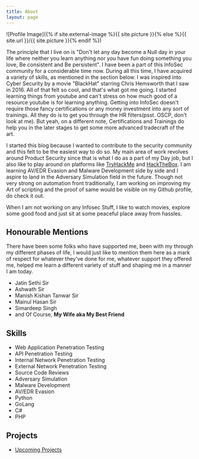 ```yaml
---
title: About
layout: page
---
```

![Profile Image]({% if site.external-image %}{{ site.picture }}{% else %}{{ site.url }}/{{ site.picture }}{% endif %})

<p>The principle that I live on is "Don't let any day become a Null day in your life where neither you learn anything nor you have fun doing something you love, Be consistent and Be persistent". I have been a part of this InfoSec community for a considerable time now. During all this time, I have acquired a variety of skills, as mentioned in the section below. I was inspired into Cyber Security by a movie "BlackHat" starring Chris Hemsworth that I saw in 2016. All of that felt so cool, and that's what got me going. I started learning things from youtube and can't stress on how much good of a resource youtube is for learning anything. Getting into InfoSec doesn't require those fancy certifications or any money investment into any sort of trainings. All they do is to get you through the HR filters(psst. OSCP, don't look at me). But yeah, on a different note, Certifications and Trainings do help you in the later stages to get some more advanced tradecraft of the art.</p>

<p>I started this blog because I wanted to contribute to the security community and this felt to be the easiest way to do so. My main area of work revolves around Product Security since that is what I do as a part of my Day job, but I  also like to play around on platforms like <a href="https://tryhackme.com/p/r0075cr1p7">TryHackMe</a> and <a href="https://app.hackthebox.com/profile/1482">HackTheBox</a>. I am learning AV/EDR Evasion and Malware Development side by side and I aspire to land in the Adversary Simulation field in the future. Though not very strong on automation front traditionally, I am working on improving my Art of scripting and the proof of same would be visible on my Github profile, do check it out.</p>
<p>When I am not working on any Infosec Stuff, I like to watch movies, explore some good food and just sit at some peaceful place away from hassles.</p>

<h2>Honourable Mentions</h2>
<p>There have been some folks who have supported me, been with my through my different phases of life, I would just like to mention them here as a mark of respect for whatever they've done for me, whatever support they offered me, helped me learn a different variety of stuff and shaping me in a manner I am today.
<p>
<ul>
	<li>Jatin Sethi Sir</li>
	<li>Ashwath Sir</li>
	<li>Manish Kishan Tanwar Sir</li>
	<li>Mainul Hasan Sir</li>
	<li>Simardeep Singh</li>
	<li>and Of Course, <b>My Wife aka My Best Friend</b></li>
</ul>


<h2>Skills</h2>

<ul class="skill-list">
	<li>Web Application Penetration Testing</li>
	<li>API Penetration Testing</li>
	<li>Internal Network Penetration Testing</li>
	<li>External Network Penetration Testing</li>
	<li>Source Code Reviews</li>
	<li>Adversary Simulation</li>
	<li>Malware Development</li>
	<li>AV/EDR Evasion</li>
	<li>Python</li>
	<li>GoLang</li>
	<li>C#</li>
	<li>PHP</li>

</ul>

<h2>Projects</h2>

<ul>
	<li><a href="#">Upcoming Projects</a></li>
</ul>
